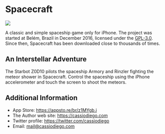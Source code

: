 # Spacecraft

![](https://github.com/cassiodiego/Spacecraft/workflows/Spacecraft/badge.svg)

A classic and simple spaceship game only for iPhone. The project was started at Belém, Brazil in December 2016, licensed under the [GPL-3.0](LICENSE). Since then, Spacecraft has been downloaded close to thousands of times.

## An Interstellar Adventure
The Starbot Z0D10 pilots the spaceship Armory and Rinzler fighting the meteor shower in Spacecraft. Control the spaceship using the iPhone accelerometer and touch the screen to shoot the meteors.

## Additional Information
- App Store: https://appsto.re/br/z1MYgb.i
- The Author web site: https://cassiodiego.com
- Twitter profile: https://twitter.com/cassiodiego
- Email: mail@cassiodiego.com

